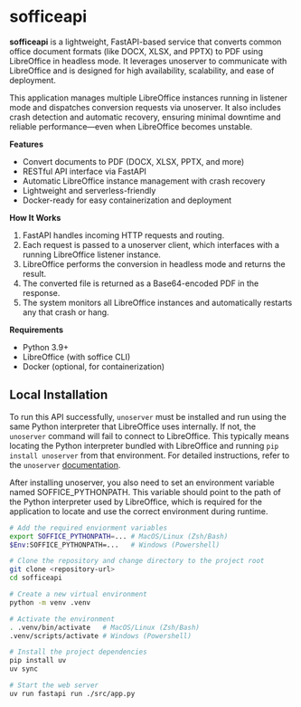 # sofficeapi

**sofficeapi** is a lightweight, FastAPI-based service that converts common office document formats (like DOCX, XLSX, and PPTX) to PDF using LibreOffice in headless mode. It leverages unoserver to communicate with LibreOffice and is designed for high availability, scalability, and ease of deployment.

This application manages multiple LibreOffice instances running in listener mode and dispatches conversion requests via unoserver. It also includes crash detection and automatic recovery, ensuring minimal downtime and reliable performance—even when LibreOffice becomes unstable.

**Features**

- Convert documents to PDF (DOCX, XLSX, PPTX, and more)
- RESTful API interface via FastAPI
- Automatic LibreOffice instance management with crash recovery
- Lightweight and serverless-friendly
- Docker-ready for easy containerization and deployment

**How It Works**

1. FastAPI handles incoming HTTP requests and routing.
2. Each request is passed to a unoserver client, which interfaces with a running LibreOffice listener instance.
3. LibreOffice performs the conversion in headless mode and returns the result.
4. The converted file is returned as a Base64-encoded PDF in the response.
5. The system monitors all LibreOffice instances and automatically restarts any that crash or hang.

**Requirements**

- Python 3.9+
- LibreOffice (with soffice CLI)
- Docker (optional, for containerization)

## Local Installation

To run this API successfully, `unoserver` must be installed and run using the same Python interpreter that LibreOffice uses internally. If not, the `unoserver` command will fail to connect to LibreOffice. This typically means locating the Python interpreter bundled with LibreOffice and running `pip install unoserver` from that environment. For detailed instructions, refer to the `unoserver` [documentation](https://github.com/unoconv/unoserver).

After installing unoserver, you also need to set an environment variable named SOFFICE_PYTHONPATH. This variable should point to the path of the Python interpreter used by LibreOffice, which is required for the application to locate and use the correct environment during runtime.

```bash
# Add the required enviorment variables
export SOFFICE_PYTHONPATH=... # MacOS/Linux (Zsh/Bash)
$Env:SOFFICE_PYTHONPATH=...   # Windows (Powershell)

# Clone the repository and change directory to the project root
git clone <repository-url>
cd sofficeapi

# Create a new virtual environment
python -m venv .venv

# Activate the environment
. .venv/bin/activate   # MacOS/Linux (Zsh/Bash)
.venv/scripts/activate # Windows (Powershell)

# Install the project dependencies
pip install uv
uv sync

# Start the web server
uv run fastapi run ./src/app.py
```
